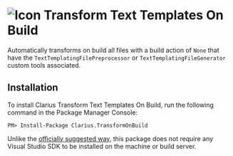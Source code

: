 ![Icon](https://raw.github.com/clariuslabs/TransformOnBuild/master/icon/32.png) Transform Text Templates On Build
============

Automatically transforms on build all files with a build action of `None` that have the `TextTemplatingFilePreprocessor` or `TextTemplatingFileGenerator` custom tools associated.

## Installation

To install Clarius Transform Text Templates On Build, run the following command in the Package Manager Console:

```
PM> Install-Package Clarius.TransformOnBuild
```

Unlike the [officially suggested way](http://msdn.microsoft.com/en-us/library/ee847423.aspx), this package does not require any Visual Studio SDK to be installed on the machine or build server.
